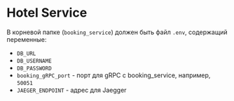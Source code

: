 # Hotel Service

В корневой папке (`booking_service`) должен быть файл `.env`, содержащий переменные:
- `DB_URL`
- `DB_USERNAME`
- `DB_PASSWORD`
- `booking_gRPC_port` - порт для gRPC с booking_service, например, `50051`
- `JAEGER_ENDPOINT` - адрес для Jaegger